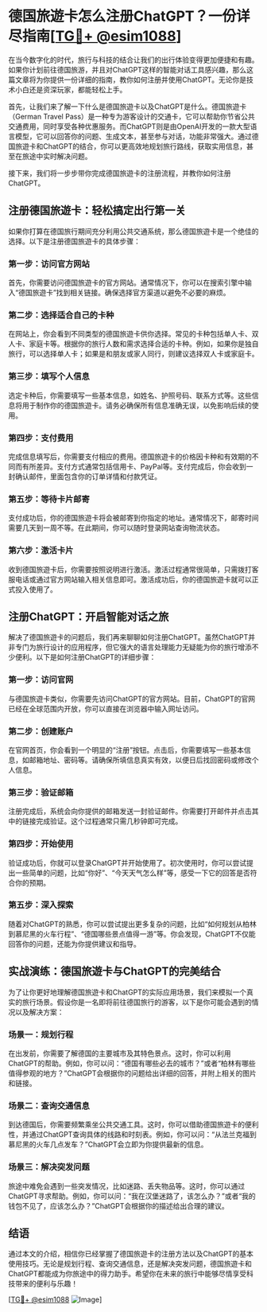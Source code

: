 # 德国旅遊卡怎么注册ChatGPT？一份详尽指南[[TG💪+ @esim1088](https://t.me/s/esim1088)]

在当今数字化的时代，旅行与科技的结合让我们的出行体验变得更加便捷和有趣。如果你计划前往德国旅游，并且对ChatGPT这样的智能对话工具感兴趣，那么这篇文章将为你提供一份详细的指南，教你如何注册并使用ChatGPT。无论你是技术小白还是资深玩家，都能轻松上手。

首先，让我们来了解一下什么是德国旅遊卡以及ChatGPT是什么。德国旅遊卡（German Travel Pass）是一种专为游客设计的交通卡，它可以帮助你节省公共交通费用，同时享受各种优惠服务。而ChatGPT则是由OpenAI开发的一款大型语言模型，它可以回答你的问题、生成文本，甚至参与对话，功能非常强大。通过德国旅遊卡和ChatGPT的结合，你可以更高效地规划旅行路线，获取实用信息，甚至在旅途中实时解决问题。

接下来，我们将一步步带你完成德国旅遊卡的注册流程，并教你如何注册ChatGPT。

## 注册德国旅遊卡：轻松搞定出行第一关

如果你打算在德国旅行期间充分利用公共交通系统，那么德国旅遊卡是一个绝佳的选择。以下是注册德国旅遊卡的具体步骤：

### 第一步：访问官方网站
首先，你需要访问德国旅遊卡的官方网站。通常情况下，你可以在搜索引擎中输入“德国旅遊卡”找到相关链接。确保选择官方渠道以避免不必要的麻烦。

### 第二步：选择适合自己的卡种
在网站上，你会看到不同类型的德国旅遊卡供你选择。常见的卡种包括单人卡、双人卡、家庭卡等。根据你的旅行人数和需求选择合适的卡种。例如，如果你是独自旅行，可以选择单人卡；如果是和朋友或家人同行，则建议选择双人卡或家庭卡。

### 第三步：填写个人信息
选定卡种后，你需要填写一些基本信息，如姓名、护照号码、联系方式等。这些信息将用于制作你的德国旅遊卡。请务必确保所有信息准确无误，以免影响后续的使用。

### 第四步：支付费用
完成信息填写后，你需要支付相应的费用。德国旅遊卡的价格因卡种和有效期的不同而有所差异。支付方式通常包括信用卡、PayPal等。支付完成后，你会收到一封确认邮件，里面包含你的订单详情和付款凭证。

### 第五步：等待卡片邮寄
支付成功后，你的德国旅遊卡将会被邮寄到你指定的地址。通常情况下，邮寄时间需要几天到一周不等。在此期间，你可以随时登录网站查询物流状态。

### 第六步：激活卡片
收到德国旅遊卡后，你需要按照说明进行激活。激活过程通常很简单，只需拨打客服电话或通过官方网站输入相关信息即可。激活成功后，你的德国旅遊卡就可以正式投入使用了。

## 注册ChatGPT：开启智能对话之旅

解决了德国旅遊卡的问题后，我们再来聊聊如何注册ChatGPT。虽然ChatGPT并非专门为旅行设计的应用程序，但它强大的语言处理能力无疑能为你的旅行增添不少便利。以下是如何注册ChatGPT的详细步骤：

### 第一步：访问官网
与德国旅遊卡类似，你需要先访问ChatGPT的官方网站。目前，ChatGPT的官网已经在全球范围内开放，你可以直接在浏览器中输入网址访问。

### 第二步：创建账户
在官网首页，你会看到一个明显的“注册”按钮。点击后，你需要填写一些基本信息，如邮箱地址、密码等。请确保所填信息真实有效，以便日后找回密码或修改个人信息。

### 第三步：验证邮箱
注册完成后，系统会向你提供的邮箱发送一封验证邮件。你需要打开邮件并点击其中的链接完成验证。这个过程通常只需几秒钟即可完成。

### 第四步：开始使用
验证成功后，你就可以登录ChatGPT并开始使用了。初次使用时，你可以尝试提出一些简单的问题，比如“你好”、“今天天气怎么样”等，感受一下它的回答是否符合你的预期。

### 第五步：深入探索
随着对ChatGPT的熟悉，你可以尝试提出更多复杂的问题，比如“如何规划从柏林到慕尼黑的火车行程”、“德国哪些景点值得一游”等。你会发现，ChatGPT不仅能回答你的问题，还能为你提供建议和指导。

## 实战演练：德国旅遊卡与ChatGPT的完美结合

为了让你更好地理解德国旅遊卡和ChatGPT的实际应用场景，我们来模拟一个真实的旅行场景。假设你是一名即将前往德国旅行的游客，以下是你可能会遇到的情况以及解决方案：

### 场景一：规划行程
在出发前，你需要了解德国的主要城市及其特色景点。这时，你可以利用ChatGPT的帮助。例如，你可以问：“德国有哪些必去的城市？”或者“柏林有哪些值得参观的地方？”ChatGPT会根据你的问题给出详细的回答，并附上相关的图片和链接。

### 场景二：查询交通信息
到达德国后，你需要频繁乘坐公共交通工具。这时，你可以借助德国旅遊卡的便利性，并通过ChatGPT查询具体的线路和时刻表。例如，你可以问：“从法兰克福到慕尼黑的火车几点发车？”ChatGPT会立即为你提供最新的信息。

### 场景三：解决突发问题
旅途中难免会遇到一些突发情况，比如迷路、丢失物品等。这时，你可以通过ChatGPT寻求帮助。例如，你可以问：“我在汉堡迷路了，该怎么办？”或者“我的钱包不见了，应该怎么办？”ChatGPT会根据你的描述给出合理的建议。

## 结语

通过本文的介绍，相信你已经掌握了德国旅遊卡的注册方法以及ChatGPT的基本使用技巧。无论是规划行程、查询交通信息，还是解决突发问题，德国旅遊卡和ChatGPT都能成为你旅途中的得力助手。希望你在未来的旅行中能够尽情享受科技带来的便利与乐趣！

[[TG💪+ @esim1088](https://t.me/s/esim1088) ![Image](https://i.postimg.cc/4NQfJmqS/Snipaste-2025-05-13-00-14-12.png)]